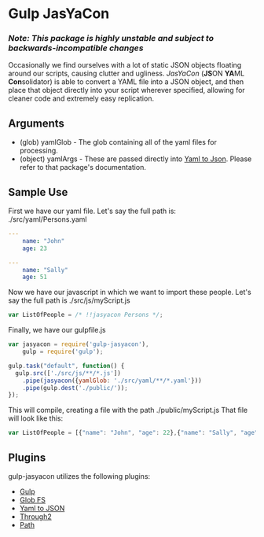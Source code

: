# Gulp JasYaCon

### *Note: This package is highly unstable and subject to backwards-incompatible changes*

Occasionally we find ourselves with a lot of static JSON objects floating around our scripts, causing clutter and ugliness. *JasYaCon* (**JS**ON **YA**ML **Con**solidator) is able to convert a YAML file into a JSON object, and then place that object directly into your script wherever specified, allowing for cleaner code and extremely easy replication.

## Arguments
* (glob) yamlGlob - The glob containing all of the yaml files for processing.
* (object) yamlArgs - These are passed directly into [Yaml to Json]. Please refer to that package's documentation.

## Sample Use
First we have our yaml file. Let's say the full path is: ./src/yaml/Persons.yaml
```yaml
---
    name: "John"
    age: 23

---
    name: "Sally"
    age: 51
```
Now we have our javascript in which we want to import these people. Let's say the full path is ./src/js/myScript.js
```js
var ListOfPeople = /* !!jasyacon Persons */;
```
Finally, we have our gulpfile.js
```js
var jasyacon = require('gulp-jasyacon'),
    gulp = require('gulp');

gulp.task("default", function() {
  gulp.src(['./src/js/**/*.js'])
    .pipe(jasyacon({yamlGlob: './src/yaml/**/*.yaml'}))
    .pipe(gulp.dest('./public/'));
});
```
This will compile, creating a file with the path ./public/myScript.js
That file will look like this:
```js
var ListOfPeople = [{"name": "John", "age": 22},{"name": "Sally", "age", 51}];
```

## Plugins
gulp-jasyacon utilizes the following plugins:
- [Gulp]
- [Glob FS]
- [Yaml to JSON]
- [Through2]
- [Path]

[//]: # (These are reference links used in the body of this note and get stripped out when the markdown processor does its job. There is no need to format nicely because it shouldn't be seen. Thanks SO - http://stackoverflow.com/questions/4823468/store-comments-in-markdown-syntax)

   [Glob FS]: <https://www.npmjs.com/package/glob-fs>
   [Yaml to Json]: <https://www.npmjs.com/package/yaml-to-json>
   [Through2]: <https://www.npmjs.com/package/through2>
   [Gulp]: <https://www.npmjs.com/package/gulp>
   [Path]: <https://www.npmjs.com/package/path>
